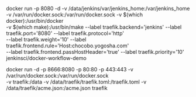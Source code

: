 docker run -p 8080 -d -v /data/jenkins/var/jenkins_home:/var/jenkins_home -v /var/run/docker.sock:/var/run/docker.sock -v $(which docker):/usr/bin/docker \
         -v $(which make):/usr/bin/make --label traefik.backend='jenkins' --label traefik.port='8080' --label traefik.protocol='http' \
        --label traefik.weight='10' --label traefik.frontend.rule='Host:chocobo.yogosha.com' \
        --label traefik.frontend.passHostHeader='true' --label traefik.priority='10' jenkinsci/docker-workflow-demo

docker run -d -p 8666:8080 -p 80:80 -p 443:443 -v /var/run/docker.sock:/var/run/docker.sock \
              -v traefik:/data -v /data/traefik/traefik.toml:/traefik.toml -v /data/traefik/acme.json:/acme.json traefik
